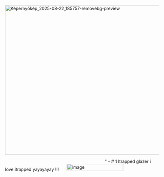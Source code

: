 



                            <img width="509" height="490" alt="Képernyőkép_2025-08-22_185757-removebg-preview" src="https://github.com/user-attachments/assets/d5c0c56d-530b-4649-9e3d-eee32c9f90ba" />


                                    " -  # 1 Itrapped glazer i love itrapped yayayayay !!!    <img width="185" height="23" alt="image" src="https://github.com/user-attachments/assets/aadef7e4-a12a-4148-93c3-60a0eb464e90" />

                   
